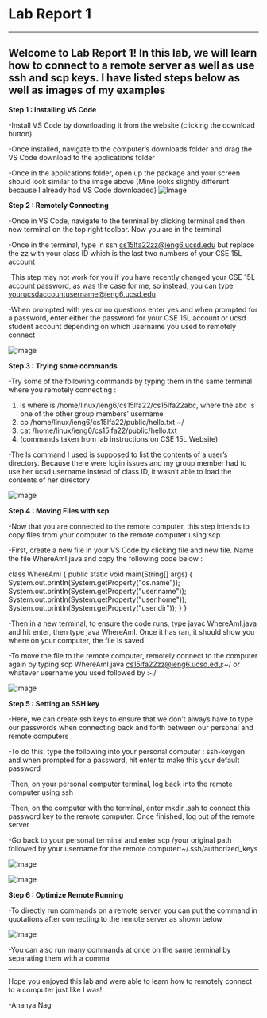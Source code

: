 # Lab Report 1 #
---
Welcome to Lab Report 1! In this lab, we will learn how to connect to a remote server as well as use ssh and scp keys. I have listed steps below as well as images of my examples
---



**Step 1 : Installing VS Code**

-Install VS Code by downloading it from the website (clicking the download button)

-Once installed, navigate to the computer’s downloads folder and drag the VS Code download to the applications folder

-Once in the applications folder, open up the package and your screen should look similar to the image above (Mine looks slightly different because I already had VS Code downloaded)
![Image](https://user-images.githubusercontent.com/114611146/193357481-e43074ef-c3a2-4138-a15a-c8cc3ea9f88f.png)

**Step 2 : Remotely Connecting**

-Once in VS Code, navigate to the terminal by clicking terminal and then new terminal on the top right toolbar. Now you are in the terminal

-Once in the terminal, type in ssh cs15lfa22zz@ieng6.ucsd.edu  but replace the zz with your class ID which is the last two numbers of your CSE 15L account

-This step may not work for you if you have recently changed your CSE 15L account password, as was the case for me, so instead, you can type yourucsdaccountusername@ieng6.ucsd.edu

-When prompted with yes or no questions enter yes and when prompted for a password, enter either the password for your CSE 15L account or ucsd student account depending on which username you used to remotely connect 

![Image](https://user-images.githubusercontent.com/114611146/193357622-a9f595f5-6b88-408d-bf7d-93b1a26fe26d.png)

**Step 3 : Trying some commands**

-Try some of the following commands by typing them in the same terminal where you remotely connecting : 
1. ls <directory> where <directory> is /home/linux/ieng6/cs15lfa22/cs15lfa22abc, where the abc is one of the other group members’ username
2. cp /home/linux/ieng6/cs15lfa22/public/hello.txt ~/
3. cat /home/linux/ieng6/cs15lfa22/public/hello.txt
4. (commands taken from lab instructions on CSE 15L Website)
  
-The ls command I used is supposed to list the contents of a user’s directory. Because there were login issues and my group member had to use her ucsd username instead of class ID, it wasn’t able to load the contents of her directory

![Image](https://user-images.githubusercontent.com/114611146/193357684-a16a4ccc-fde7-452f-9257-838b4d559a42.png)
  
**Step 4 : Moving Files with scp**
  
-Now that you are connected to the remote computer, this step intends to copy files from your computer to the remote computer using scp

-First, create a new file in your VS Code by clicking file and new file. Name the file WhereAmI.java and copy the following code below : 
  
  class WhereAmI {
  public static void main(String[] args) {
    System.out.println(System.getProperty("os.name"));
    System.out.println(System.getProperty("user.name"));
    System.out.println(System.getProperty("user.home"));
    System.out.println(System.getProperty("user.dir"));
  }
}

  
-Then in a new terminal, to ensure the code runs, type javac WhereAmI.java and hit enter, then type java WhereAmI. Once it has ran, it should show you where on your computer, the file is saved

  
-To move the file to the remote computer, remotely connect to the computer again by typing scp WhereAmI.java cs15lfa22zz@ieng6.ucsd.edu:~/ or whatever username you used followed by :~/

![Image](https://user-images.githubusercontent.com/114611146/193357724-49cfa1cb-80ae-4247-974a-024a2c9c78fc.png)
  
**Step 5 : Setting an SSH key**
  
-Here, we can create ssh keys to ensure that we don’t always have to type our passwords when connecting back and forth between our personal and remote computers

-To do this, type the following into your personal computer : ssh-keygen and when prompted for a password, hit enter to make this your default password
  
-Then, on your personal computer terminal, log back into the remote computer using ssh
  
-Then, on the computer with the terminal, enter mkdir .ssh to connect this password key to the remote computer. Once finished, log out of the remote server

-Go back to your personal terminal and enter scp /your original path followed by your username for the remote computer:~/.ssh/authorized_keys 
  
![Image](https://user-images.githubusercontent.com/114611146/193357787-10483553-bd58-4a32-9cf1-3ffae21d1e99.png)
  
![Image](https://user-images.githubusercontent.com/114611146/193357782-7e748381-73eb-4063-807e-5eac2f0682e4.png)
  


**Step 6 : Optimize Remote Running**
  
-To directly run commands on a remote server, you can put the command in quotations after connecting to the remote server as shown below 

  
![Image](https://user-images.githubusercontent.com/114611146/193357860-bfb71ed7-0ae7-47cc-98af-ba66eb590600.png)
  
-You can also run many commands at once on the same terminal by separating them with a comma
  
---
Hope you enjoyed this lab and were able to learn how to remotely connect to a computer just like I was!
  
-Ananya Nag
